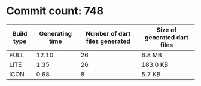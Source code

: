 # Commit count: 748
| Build type | Generating time | Number of dart files generated | Size of generated dart files |
|------------|-----------------|-------------------------------|------------------------------|
| FULL | 12.10 | 26 | 6.8 MB |
| LITE | 1.35 | 26 | 183.0 KB |
| ICON | 0.68 | 8 | 5.7 KB |
